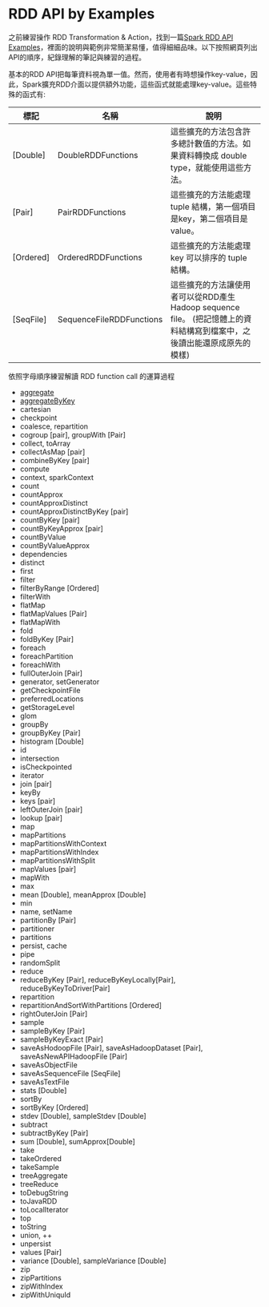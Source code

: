 # RDD API by Examples

之前練習操作 RDD Transformation & Action，找到一篇[Spark RDD API Examples](http://homepage.cs.latrobe.edu.au/zhe/ZhenHeSparkRDDAPIExamples.html)，裡面的說明與範例非常簡潔易懂，值得細細品味。以下按照網頁列出API的順序，紀錄理解的筆記與練習的過程。

基本的RDD API把每筆資料視為單一值。然而，使用者有時想操作key-value，因此，Spark擴充RDD介面以提供額外功能，這些函式就能處理key-value。這些特殊的函式有:

| 標記 | 名稱 | 說明 |
|------|------|------|
| [Double] | DoubleRDDFunctions | 這些擴充的方法包含許多總計數值的方法。如果資料轉換成 double type，就能使用這些方法。 |
| [Pair] | PairRDDFunctions | 這些擴充的方法能處理 tuple 結構，第一個項目是key，第二個項目是value。 |
| [Ordered] | OrderedRDDFunctions | 這些擴充的方法能處理 key 可以排序的 tuple 結構。 |
| [SeqFile] | SequenceFileRDDFunctions | 這些擴充的方法讓使用者可以從RDD產生Hadoop sequence file。 (把記憶體上的資料結構寫到檔案中，之後讀出能還原成原先的模樣) |

依照字母順序練習解讀 RDD function call 的運算過程
- [aggregate](aggregate.md)
- [aggregateByKey](aggregateByKey.md) 
- cartesian
- checkpoint
- coalesce, repartition
- cogroup [pair], groupWith [Pair]
- collect, toArray
- collectAsMap [pair]
- combineByKey [pair]
- compute
- context, sparkContext
- count
- countApprox
- countApproxDistinct
- countApproxDistinctByKey [pair]
- countByKey [pair]
- countByKeyApprox [pair]
- countByValue
- countByValueApprox
- dependencies
- distinct
- first
- filter
- filterByRange [Ordered]
- filterWith
- flatMap
- flatMapValues [Pair]
- flatMapWith
- fold
- foldByKey [Pair]
- foreach
- foreachPartition
- foreachWith
- fullOuterJoin [Pair]
- generator, setGenerator
- getCheckpointFile
- preferredLocations
- getStorageLevel
- glom
- groupBy
- groupByKey [Pair]
- histogram [Double]
- id
- intersection
- isCheckpointed
- iterator
- join [pair]
- keyBy
- keys [pair]
- leftOuterJoin [pair]
- lookup [pair]
- map
- mapPartitions
- mapPartitionsWithContext
- mapPartitionsWithIndex
- mapPartitionsWithSplit
- mapValues [pair]
- mapWith
- max
- mean [Double], meanApprox [Double]
- min
- name, setName
- partitionBy [Pair]
- partitioner
- partitions
- persist, cache
- pipe
- randomSplit
- reduce
- reduceByKey [Pair], reduceByKeyLocally[Pair], reduceByKeyToDriver[Pair]
- repartition
- repartitionAndSortWithPartitions [Ordered]
- rightOuterJoin [Pair]
- sample
- sampleByKey [Pair]
- sampleByKeyExact [Pair]
- saveAsHodoopFile [Pair], saveAsHadoopDataset [Pair], saveAsNewAPIHadoopFile [Pair]
- saveAsObjectFile
- saveAsSequenceFile [SeqFile]
- saveAsTextFile
- stats [Double]
- sortBy
- sortByKey [Ordered]
- stdev [Double], sampleStdev [Double]
- subtract
- subtractByKey [Pair]
- sum [Double], sumApprox[Double]
- take
- takeOrdered
- takeSample
- treeAggregate
- treeReduce
- toDebugString
- toJavaRDD
- toLocalIterator
- top
- toString
- union, ++
- unpersist
- values [Pair]
- variance [Double], sampleVariance [Double]
- zip
- zipPartitions
- zipWithIndex
- zipWithUniquId
